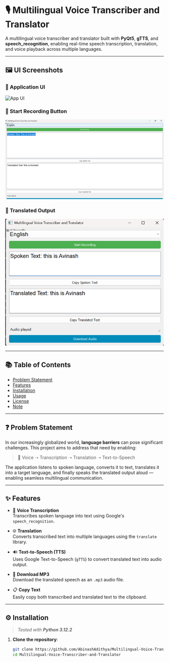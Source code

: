 # 🎙️ Multilingual Voice Transcriber and Translator

A multilingual voice transcriber and translator built with **PyQt5**, **gTTS**, and **speech_recognition**, enabling real-time speech transcription, translation, and voice playback across multiple languages.

---

## 🖼️ UI Screenshots

### 🔹 Application UI
![App UI](assets/app_ui.png)

### 🔹 Start Recording Button
![Start Recording](assets/start_recording.png)

### 🔹 Translated Output
![Translated Output](assets/translated_output.png)

---

## 📚 Table of Contents

- [Problem Statement](#problem-statement)
- [Features](#features)
- [Installation](#installation)
- [Usage](#usage)
- [License](#license)
- [Note](#note)

---

## ❓ Problem Statement

In our increasingly globalized world, **language barriers** can pose significant challenges. This project aims to address that need by enabling:

> 🔁 Voice ➝ Transcription ➝ Translation ➝ Text-to-Speech

The application listens to spoken language, converts it to text, translates it into a target language, and finally speaks the translated output aloud — enabling seamless multilingual communication.

---

## ✨ Features

- 🎤 **Voice Transcription**  
  Transcribes spoken language into text using Google's `speech_recognition`.

- 🌐 **Translation**  
  Converts transcribed text into multiple languages using the `translate` library.

- 🔊 **Text-to-Speech (TTS)**  
  Uses Google Text-to-Speech (`gTTS`) to convert translated text into audio output.

- 💾 **Download MP3**  
  Download the translated speech as an `.mp3` audio file.

- 📋 **Copy Text**  
  Easily copy both transcribed and translated text to the clipboard.

---

## ⚙️ Installation

> _Tested with **Python 3.12.2**_

1. **Clone the repository**:
   ```bash
   git clone https://github.com/AbinashAdithya/Multilingual-Voice-Transcriber-and-Translator.git
   cd Multilingual-Voice-Transcriber-and-Translator
